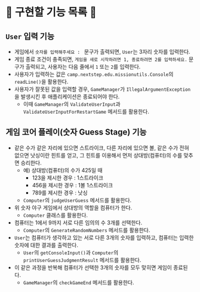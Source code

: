 # 🌟 구현할 기능 목록 🌟

## `User` 입력 기능

- 게임에서 `숫자를 입력해주세요 : ` 문구가 출력되면, `User`는 3자리 숫자를 입력한다.
- 게임 종료 조건이 충족되면, `게임을 새로 시작하려면 1, 종료하려면 2를 입력하세요.` 문구가 출력되고, 사용자는 다음 줄에서 `1` 또는 `2`를 입력한다.
- 사용자가 입력하는 값은 `camp.nextstep.edu.missionutils.Console`의 `readLine()`을 활용한다.
- 사용자가 잘못된 값을 입력할 경우, `GameManager`가 `IllegalArgumentException`을 발생시킨 후 애플리케이션은 종료되어야 한다.
    - 이때 `GameManager`의 `ValidateUserInput`과 `ValidateUserInputForRestartGame` 메서드를 활용한다.

## 게임 코어 플레이(숫자 Guess Stage) 기능

- 같은 수가 같은 자리에 있으면 스트라이크, 다른 자리에 있으면 볼, 같은 수가 전혀 없으면 낫싱이란 힌트를 얻고, 그 힌트를 이용해서 먼저 상대방(컴퓨터)의 수를 맞추면 승리한다.
    - 예) 상대방(컴퓨터)의 수가 425일 때
        - 123을 제시한 경우 : 1스트라이크
        - 456을 제시한 경우 : 1볼 1스트라이크
        - 789를 제시한 경우 : 낫싱
    - `Computer`의 `judgeUserGuess` 메서드를 활용한다.
- 위 숫자 야구 게임에서 상대방의 역할을 컴퓨터가 한다.
    - `Computer` 클래스를 활용한다.
- 컴퓨터는 1에서 9까지 서로 다른 임의의 수 3개를 선택한다.
    - `Computer`의 `GenerateRandomNumbers` 메서드를 활용한다.
- `User`는 컴퓨터가 생각하고 있는 서로 다른 3개의 숫자를 입력하고, 컴퓨터는 입력한 숫자에 대한 결과를 출력한다.
    - `User`의 `getConsoleInput()`과 `Computer`의 `printUserGuessJudgmentResult` 메서드를 활용한다.
- 이 같은 과정을 반복해 컴퓨터가 선택한 3개의 숫자를 모두 맞히면 게임이 종료된다.
    - `GameManager`의 `checkGameEnd` 메서드를 활용한다.
